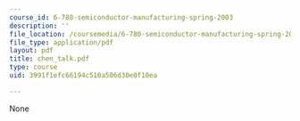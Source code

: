 ```yaml
---
course_id: 6-780-semiconductor-manufacturing-spring-2003
description: ''
file_location: /coursemedia/6-780-semiconductor-manufacturing-spring-2003/3991f1efc66194c510a506d30e0f10ea_chen_talk.pdf
file_type: application/pdf
layout: pdf
title: chen_talk.pdf
type: course
uid: 3991f1efc66194c510a506d30e0f10ea

---
```

None